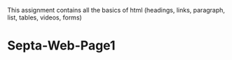 This assignment contains all the basics of html (headings, links, paragraph, list, tables, videos, forms)
# Septa-Web-Page1
